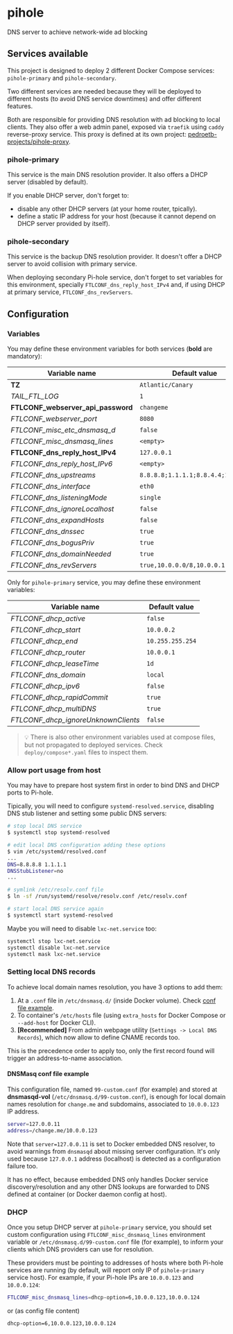 # pihole

DNS server to achieve network-wide ad blocking

## Services available

This project is designed to deploy 2 different Docker Compose services: `pihole-primary` and `pihole-secondary`.

Two different services are needed because they will be deployed to different hosts (to avoid DNS service downtimes) and offer different features.

Both are responsible for providing DNS resolution with ad blocking to local clients. They also offer a web admin panel, exposed via `traefik` using `caddy` reverse-proxy service. This proxy is defined at its own project: [pedroetb-projects/pihole-proxy](https://gitlab.com/pedroetb-projects/pihole-proxy).

### pihole-primary

This service is the main DNS resolution provider. It also offers a DHCP server (disabled by default).

If you enable DHCP server, don't forget to:

- disable any other DHCP servers (at your home router, tpically).
- define a static IP address for your host (because it cannot depend on DHCP server provided by itself).

### pihole-secondary

This service is the backup DNS resolution provider. It doesn't offer a DHCP server to avoid collision with primary service.

When deploying secondary Pi-hole service, don't forget to set variables for this environment, specially `FTLCONF_dns_reply_host_IPv4` and, if using DHCP at primary service, `FTLCONF_dns_revServers`.

## Configuration

### Variables

You may define these environment variables for both services (**bold** are mandatory):

| Variable name | Default value |
| - | - |
| **TZ** | `Atlantic/Canary` |
| *TAIL_FTL_LOG* | `1` |
| **FTLCONF_webserver_api_password** | `changeme` |
| *FTLCONF_webserver_port* | `8080` |
| *FTLCONF_misc_etc_dnsmasq_d* | `false` |
| *FTLCONF_misc_dnsmasq_lines* | `<empty>` |
| **FTLCONF_dns_reply_host_IPv4** | `127.0.0.1` |
| *FTLCONF_dns_reply_host_IPv6* | `<empty>` |
| *FTLCONF_dns_upstreams* | `8.8.8.8;1.1.1.1;8.8.4.4;1.0.0.1` |
| *FTLCONF_dns_interface* | `eth0` |
| *FTLCONF_dns_listeningMode* | `single` |
| *FTLCONF_dns_ignoreLocalhost* | `false` |
| *FTLCONF_dns_expandHosts* | `false` |
| *FTLCONF_dns_dnssec* | `true` |
| *FTLCONF_dns_bogusPriv* | `true` |
| *FTLCONF_dns_domainNeeded* | `true` |
| *FTLCONF_dns_revServers* | `true,10.0.0.0/8,10.0.0.1,local` |

Only for `pihole-primary` service, you may define these environment variables:

| Variable name | Default value |
| - | - |
| *FTLCONF_dhcp_active* | `false` |
| *FTLCONF_dhcp_start* | `10.0.0.2` |
| *FTLCONF_dhcp_end* | `10.255.255.254` |
| *FTLCONF_dhcp_router* | `10.0.0.1` |
| *FTLCONF_dhcp_leaseTime* | `1d` |
| *FTLCONF_dns_domain* | `local` |
| *FTLCONF_dhcp_ipv6* | `false` |
| *FTLCONF_dhcp_rapidCommit* | `true` |
| *FTLCONF_dhcp_multiDNS* | `true` |
| *FTLCONF_dhcp_ignoreUnknownClients* | `false` |

> :bulb: There is also other environment variables used at compose files, but not propagated to deployed services. Check `deploy/compose*.yaml` files to inspect them.

### Allow port usage from host

You may have to prepare host system first in order to bind DNS and DHCP ports to Pi-hole.

Tipically, you will need to configure `systemd-resolved.service`, disabling DNS stub listener and setting some public DNS servers:

```sh
# stop local DNS service
$ systemctl stop systemd-resolved

# edit local DNS configuration adding these options
$ vim /etc/systemd/resolved.conf
...
DNS=8.8.8.8 1.1.1.1
DNSStubListener=no
...

# symlink /etc/resolv.conf file
$ ln -sf /run/systemd/resolve/resolv.conf /etc/resolv.conf

# start local DNS service again
$ systemctl start systemd-resolved
```

Maybe you will need to disable `lxc-net.service` too:

```sh
systemctl stop lxc-net.service
systemctl disable lxc-net.service
systemctl mask lxc-net.service
```

### Setting local DNS records

To achieve local domain names resolution, you have 3 options to add them:

1. At a `.conf` file in `/etc/dnsmasq.d/` (inside Docker volume). Check [conf file example](#dnsmasq-conf-file-example).
2. To container's `/etc/hosts` file (using `extra_hosts` for Docker Compose or `--add-host` for Docker CLI).
3. **[Recommended]** From admin webpage utility (`Settings -> Local DNS Records`), which now allow to define CNAME records too.

This is the precedence order to apply too, only the first record found will trigger an address-to-name association.

#### DNSMasq conf file example

This configuration file, named `99-custom.conf` (for example) and stored at **dnsmasqd-vol** (`/etc/dnsmasq.d/99-custom.conf`), is enough for local domain names resolution for `change.me` and subdomains, associated to `10.0.0.123` IP address.

```sh
server=127.0.0.11
address=/change.me/10.0.0.123
```

Note that `server=127.0.0.11` is set to Docker embedded DNS resolver, to avoid warnings from `dnsmasqd` about missing server configuration. It's only used because `127.0.0.1` address (localhost) is detected as a configuration failure too.

It has no effect, because embedded DNS only handles Docker service discovery/resolution and any other DNS lookups are forwarded to DNS defined at container (or Docker daemon config at host).

### DHCP

Once you setup DHCP server at `pihole-primary` service, you should set custom configuration using `FTLCONF_misc_dnsmasq_lines` environment variable or `/etc/dnsmasq.d/99-custom.conf` file (for example), to inform your clients which DNS providers can use for resolution.

These providers must be pointing to addresses of hosts where both Pi-hole services are running (by default, will report only IP of `pihole-primary` service host). For example, if your Pi-hole IPs are `10.0.0.123` and `10.0.0.124`:

```sh
FTLCONF_misc_dnsmasq_lines=dhcp-option=6,10.0.0.123,10.0.0.124
```

or (as config file content)

```sh
dhcp-option=6,10.0.0.123,10.0.0.124
```
